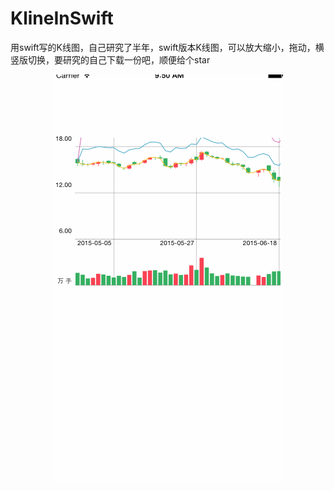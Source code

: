 # KlineInSwift
用swift写的K线图，自己研究了半年，swift版本K线图，可以放大缩小，拖动，横竖版切换，要研究的自己下载一份吧，顺便给个star

<p align="center" >
  <img src="https://raw.githubusercontent.com/mengmanzbh/image/master/aa.gif" alt="Screen 3" title="Another sample screenshot">
</p>
